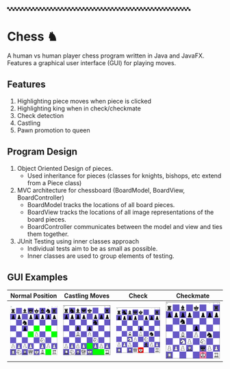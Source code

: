 🙿🙿🙿🙿🙿🙿🙿🙿🙿🙿🙿🙿🙿🙿🙿🙿🙿🙿🙿🙿🙿🙿🙿🙿🙿🙿🙿🙿🙿🙿🙿🙿🙿🙿🙿🙿🙿🙿🙿🙿🙿🙿🙿🙿🙿🙿🙿🙿🙿🙿🙿
# Chess ♞

A human vs human player chess program written in Java and JavaFX. Features a graphical user interface (GUI) for playing moves.

## Features
1. Highlighting piece moves when piece is clicked
2. Highlighting king when in check/checkmate
3. Check detection
4. Castling
5. Pawn promotion to queen

## Program Design
1. Object Oriented Design of pieces. 
    - Used inheritance for pieces (classes for knights, bishops, etc extend from a Piece class)
2. MVC architecture for chessboard (BoardModel, BoardView, BoardController)
    - BoardModel tracks the locations of all board pieces.
    - BoardView tracks the locations of all image representations of the board pieces.
    - BoardController communicates between the model and view and ties them together.
3. JUnit Testing using inner classes approach
    - Individual tests aim to be as small as possible.
    - Inner classes are used to group elements of testing.

## GUI Examples
| Normal Position | Castling Moves | Check | Checkmate |
| ------------- | ------------- | ------------- | ------------- |
| <img src="./assets/gui_screenshot.PNG" alt="Normal Chess Position" width="250"/> | <img src="./assets/gui_castling.PNG" alt="Castling" width="250"/> | <img src="./assets/gui_check.PNG" alt="Check" width="250"/> | <img src="./assets/gui_checkmate.PNG" alt="Checkmate" width="250"/> |
